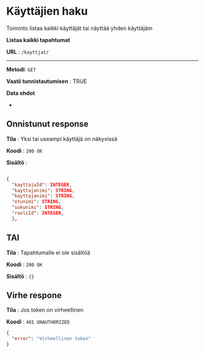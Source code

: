 # Käyttäjien haku

Toiminto listaa kaikki käyttäjät tai näyttää yhden käyttäjäm

**Listaa kaikki tapahtumat**

**URL** : `/kayttjat/` 

---

**Metodi**: `GET`

**Vaatii tunnistautumisen** : TRUE

**Data ehdot**

-

## Onnistunut response

**Tila** : Yksi tai useampi käyttäjä on näkyvissä

**Koodi** : `200 OK`

**Sisältö** : 
```json

{
  "kayttajaId": INTEGER,
  "kayttajanimi": STRING,
  "kayttajanimi": STRING,
  "etunimi": STRING,
  "sukunimi": STRING,
  "rooliId": INTEGER,
  },

  ```

## TAI

**Tila** : Tapahtumalle ei ole sisältöä

**Koodi** : `200 OK`

**Sisältö** : `{}`

## Virhe respone

**Tila** : Jos token on virheellinen

**Koodi** : `401 UNAUTHORIZED`

```json
{
  "error": "Virheellinen token"
}
```